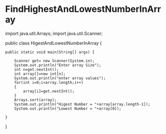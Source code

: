 # FindHighestAndLowestNumberInArray
import java.util.Arrays;
import java.util.Scanner;

public class HigestAndLowestNumberInArray {

	public static void main(String[] args) {
	
		Scanner get= new Scanner(System.in);
		System.out.println("Enter array Size");
		int n=get.nextInt();
		int array[]=new int[n];
		System.out.println("enter array values");
		for(int i=0;i<array.length;i++)
		{
			array[i]=get.nextInt();
		}
		Arrays.sort(array);
		System.out.println("Higest Number = "+array[array.length-1]);
		System.out.println("Lowest Number = "+array[0]);

	}

}
